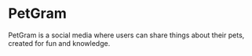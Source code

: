 # PetGram
PetGram is a social media where users can share things about their pets, created for fun and knowledge. 
